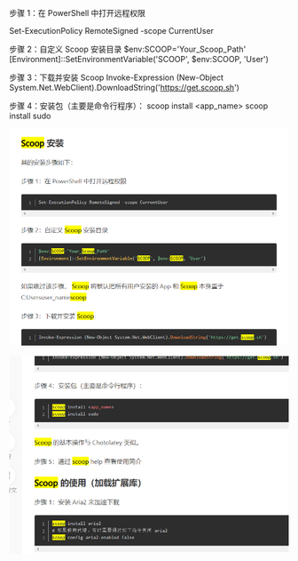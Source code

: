 步骤 1：在 PowerShell 中打开远程权限

Set-ExecutionPolicy RemoteSigned -scope CurrentUser

步骤 2：自定义 Scoop 安装目录
$env:SCOOP='Your_Scoop_Path'
[Environment]::SetEnvironmentVariable('SCOOP', $env:SCOOP, 'User')

步骤 3：下载并安装 Scoop
Invoke-Expression (New-Object System.Net.WebClient).DownloadString('https://get.scoop.sh')

步骤 4：安装包（主要是命令行程序）：
scoop install <app_name>
scoop install sudo

![img_6.png](img_6.png)

![img_7.png](img_7.png)